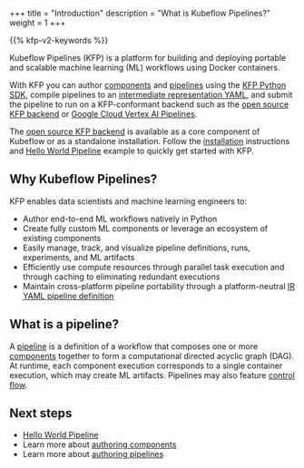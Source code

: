 +++
title = "Introduction"
description = "What is Kubeflow Pipelines?"
weight = 1
+++

{{% kfp-v2-keywords %}}

Kubeflow Pipelines (KFP) is a platform for building and deploying portable and scalable machine learning (ML) workflows using Docker containers.

With KFP you can author [components][components] and [pipelines][pipelines] using the [KFP Python SDK][pypi], compile pipelines to an [intermediate representation YAML][ir-yaml], and submit the pipeline to run on a KFP-conformant backend such as the [open source KFP backend][installation] or [Google Cloud Vertex AI Pipelines](https://cloud.google.com/vertex-ai/docs/pipelines/introduction).

The [open source KFP backend][installation] is available as a core component of Kubeflow or as a standalone installation. Follow the [installation][installation] instructions and [Hello World Pipeline][hello-world-pipeline] example to quickly get started with KFP.

<!-- TODO: Include these links once the topic is available -->
<!-- [Learn more about installing Kubeflow][Installation]
[Learn more about installing Kubeflow Pipelines standalone][Installation] -->

## Why Kubeflow Pipelines?

KFP enables data scientists and machine learning engineers to:

* Author end-to-end ML workflows natively in Python
* Create fully custom ML components or leverage an ecosystem of existing components
* Easily manage, track, and visualize pipeline definitions, runs, experiments, and ML artifacts
* Efficiently use compute resources through parallel task execution and through caching to eliminating redundant executions
* Maintain cross-platform pipeline portability through a platform-neutral [IR YAML pipeline definition][ir-yaml]

## What is a pipeline?

A [pipeline][pipelines] is a definition of a workflow that composes one or more [components][components] together to form a computational directed acyclic graph (DAG). At runtime, each component execution corresponds to a single container execution, which may create ML artifacts. Pipelines may also feature [control flow][control-flow].

<!-- TODO: Uncomment these links once the topic is created -->
## Next steps

* [Hello World Pipeline][hello-world-pipeline]
* Learn more about [authoring components][components]
* Learn more about [authoring pipelines][pipelines]

[components]: /docs/components/pipelines/how-to/create-components
[pipelines]: /docs/components/pipelines/how-to
[installation]: /docs/components/pipelines/operator-guides/installation
[ir-yaml]: /docs/components/pipelines/how-to/compile-a-pipeline#ir-yaml
[pypi]: https://pypi.org/project/kfp/
[hello-world-pipeline]: /docs/components/pipelines/overview/getting-started
[control-flow]: /docs/components/pipelines/how-to/control-flow
